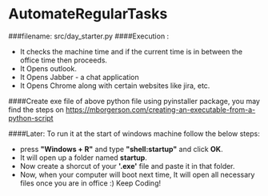 # AutomateRegularTasks

###filename: src/day_starter.py
####Execution :
- It checks the machine time and if the current time is in between the office time then proceeds.
- It Opens outlook.
- It Opens Jabber - a chat application
- It Opens Chrome along with certain websites like jira, etc.

####Create exe file of above python file using pyinstaller package, you may find the steps on https://mborgerson.com/creating-an-executable-from-a-python-script

####Later: To run it at the start of windows machine follow the below steps:
- press **"Windows + R"** and type **"shell:startup"** and click **OK**.
- It will open up a folder named **startup**.
- Now create a shorcut of your **'.exe'** file and paste it in that folder.
- Now, when your computer will boot next time, It will open all necessary files once you are in office :)
Keep Coding!

